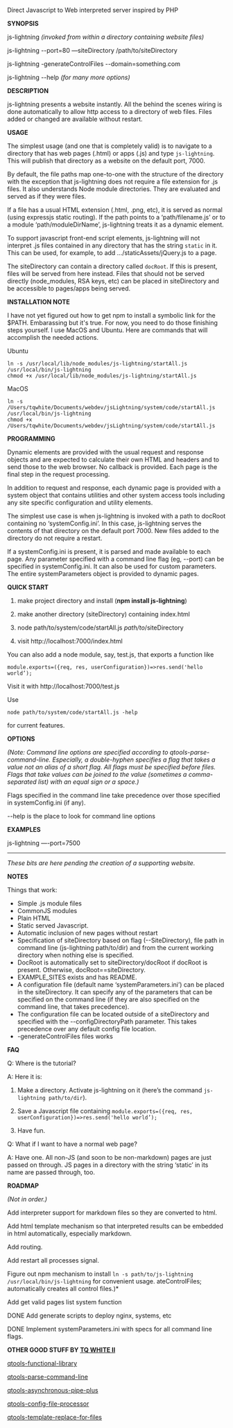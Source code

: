 
 Direct Javascript to Web interpreted server inspired by PHP

**SYNOPSIS**

js-lightning *(invoked from within a directory containing website files)*

js-lightning -\-port=80 —siteDirectory /path/to/siteDirectory

js-lightning -generateControlFiles -\-domain=something.com

js-lightning -\-help *(for many more options)*

**DESCRIPTION**

js-lightning presents a website instantly. All the behind the scenes wiring is done automatically to allow http access to a directory of web files. Files added or changed are available without restart.

**USAGE**

The simplest usage (and one that is completely valid) is to navigate to a directory that has web pages (.html) or apps (.js) and type `js-lightning`. This will publish that directory as a website on the default port, 7000.

By default, the file paths map one-to-one with the structure of the directory with the exception that js-lightning does not require a file extension for .js files. It also understands Node module directories. They are evaluated and served as if they were files.

If a file has a usual HTML extension (.html, .png, etc), it is served as normal (using expressjs static routing). If the path points to a ‘path/filename.js’ or to a module ‘path/moduleDirName’, js-lightning treats it as a dynamic element.

To support javascript front-end script elements, js-lightning will not interpret .js files contained in any directory that has the string `static` in it. This can be used, for example, to add .../staticAssets/jQuery.js to a page. 

The siteDirectory can contain a directory called `docRoot`. If this is present, files will be served from here instead. Files that should not be served directly (node_modules, RSA keys, etc) can be placed in siteDirectory and be accessible to pages/apps being served.

**INSTALLATION NOTE**

I have not yet figured out how to get npm to install a symbolic link for the $PATH. Embarassing but it's true. For now, you need to do those finishing steps yourself. I use MacOS and Ubuntu. Here are commands that will accomplish the needed actions.

Ubuntu

	ln -s /usr/local/lib/node_modules/js-lightning/startAll.js /usr/local/bin/js-lightning
	chmod +x /usr/local/lib/node_modules/js-lightning/startAll.js

MacOS

 	ln -s /Users/tqwhite/Documents/webdev/jsLightning/system/code/startAll.js /usr/local/bin/js-lightning
 	chmod +x /Users/tqwhite/Documents/webdev/jsLightning/system/code/startAll.js


**PROGRAMMING**

Dynamic elements are provided with the usual request and response objects and are expected to calculate their own HTML and headers and to send those to the web browser. No callback is provided. Each page is the final step in the request processing.

In addition to request and response, each dynamic page is provided with a system object that contains utilities and other system access tools including any site specific configuration and utility elements.

The simplest use case is when js-lightning is invoked with a path to docRoot containing no ‘systemConfig.ini’. In this case, js-lightning serves the contents of that directory on the default port 7000. New files added to the directory do not require a restart.

If a systemConfig.ini is present, it is parsed and made available to each page. Any parameter specified with a command line flag (eg, -\-port) can be specified in systemConfig.ini. It can also be used for custom parameters. The entire systemParameters object is provided to dynamic pages.

**QUICK START**

1) make project directory and install (**npm install js-lightning**)

2) make another directory (siteDirectory) containing index.html

3) node path/to/system/code/startAll.js *path/to*/siteDirectory

4) visit http://localhost:7000/index.html

You can also add a node module, say, test.js, that exports a function like 

`module.exports=({req, res, userConfiguration})=>res.send('hello world’);`

Visit it with http://localhost:7000/test.js

Use 

`node path/to/system/code/startAll.js -help `

for current features.


**OPTIONS**

*(Note: Command line options are specified according to  qtools-parse-command-line. Especially, a double-hyphen specifies a flag that takes a value not an alias of a short flag. All flags must be specified before files. Flags that take values can be joined to the value (sometimes a comma-separated list) with an equal sign or a space.)*

Flags specified in the command line take precedence over those specified in systemConfig.ini (if any).

-\-help is the place to look for command line options

**EXAMPLES**

js-lightning —\-port=7500

___

*These bits are here pending the creation of a supporting website.*

**NOTES**

Things that work:

* Simple .js module files
* CommonJS modules
* Plain HTML
* Static served Javascript.
* Automatic inclusion of new pages without restart
* Specification of siteDirectory based on flag (-\-SiteDirectory), file path in command line (js-lightning path/to/dir) and from the current working directory when nothing else is specified.
* DocRoot is automatically set to siteDirectory/docRoot if docRoot is present. Otherwise, docRoot==siteDirectory.
* EXAMPLE_SITES exists and has README.
* A configuration file (default name ‘systemParameters.ini’) can be placed in the siteDirectory. It can specify any of the parameters that can be specified on the command line (if they are also specified on the command line, that takes precedence). 
* The configuration file can be located outside of a siteDirectory and specified with the -\-configDirectoryPath parameter. This takes precedence over any default config file location.
* -generateControlFiles files works

**FAQ**

Q: Where is the tutorial?

A: Here it is:

1. Make a directory. Activate js-lightning on it (here’s the command `js-lightning path/to/dir`). 

2. Save a Javascript file containing `module.exports=({req, res, userConfiguration})=>res.send('hello world’);` 

3. Have fun.

Q: What if I want to have a normal web page?

A: Have one. All non-JS (and soon to be non-markdown) pages are just passed on through. JS pages in a directory with the string ‘static’ in its name are passed through, too.

**ROADMAP**

*(Not in order.)*

Add interpreter support for markdown files so they are converted to html.

Add html template mechanism so that interpreted results can be embedded in html automatically, especially markdown.

Add routing.

Add restart all processes signal.

Figure out npm mechanism to install `ln -s path/to/js-lightning /usr/local/bin/js-lightning` for convenient usage.
ateControlFiles; automatically creates all control files.)*

Add get valid pages list system function

DONE Add generate scripts to deploy nginx, systems, etc

DONE Implement systemParameters.ini with specs for all command line flags.

**OTHER GOOD STUFF BY [TQ WHITE II](http://tqwhite.com)**

[qtools-functional-library](https://www.npmjs.com/package/qtools-functional-library)

[qtools-parse-command-line](https://www.npmjs.com/package/qtools-parse-command-line)

[qtools-asynchronous-pipe-plus](https://www.npmjs.com/package/qtools-asynchronous-pipe-plus)

[qtools-config-file-processor](https://www.npmjs.com/package/qtools-config-file-processor)

[qtools-template-replace-for-files](https://www.npmjs.com/package/qtools-template-replace-for-files)

